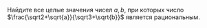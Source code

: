 Найдите все целые значения чисел $a, b$, при которых число $\frac{\sqrt2+\sqrt{a}}{\sqrt3+\sqrt{b}}$  является рациональным.